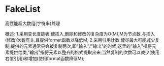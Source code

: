 # FakeList
高性能超大数组(字符串)处理

概述:
  1.采用变长度链表,使插入,删除和修改的复杂度为O(M),M为节点数,与插入(修改)次数有关,且提供format函数以降低M;
  2.采用引用计数,使尽最大可能减少复制,提供的元素通常只会被复制两次,即"输入"/"输出"的时候,这里的"输入"指将元素提供给类,"输出"指将元素以整齐的格式提取出来;当然复制的次数可以减少(使用右值引用)和增加(使用format函数降低M);

